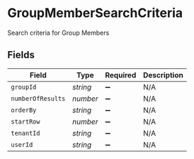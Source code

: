 # GroupMemberSearchCriteria

Search criteria for Group Members


## Fields

| Field              | Type               | Required           | Description        |
| ------------------ | ------------------ | ------------------ | ------------------ |
| `groupId`          | *string*           | :heavy_minus_sign: | N/A                |
| `numberOfResults`  | *number*           | :heavy_minus_sign: | N/A                |
| `orderBy`          | *string*           | :heavy_minus_sign: | N/A                |
| `startRow`         | *number*           | :heavy_minus_sign: | N/A                |
| `tenantId`         | *string*           | :heavy_minus_sign: | N/A                |
| `userId`           | *string*           | :heavy_minus_sign: | N/A                |